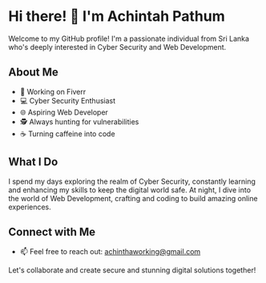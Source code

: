 # Hi there! 👋 I'm Achintah Pathum

Welcome to my GitHub profile! I'm a passionate individual from Sri Lanka  who's deeply interested in Cyber Security and Web Development.

## About Me

- 💼 Working on Fiverr 
- 💻 Cyber Security Enthusiast
- 🌐 Aspiring Web Developer
- 🕵️ Always hunting for vulnerabilities
- ☕ Turning caffeine into code

## What I Do

I spend my days exploring the realm of Cyber Security, constantly learning and enhancing my skills to keep the digital world safe. At night, I dive into the world of Web Development, crafting and coding to build amazing online experiences.

## Connect with Me

- 📫 Feel free to reach out: achinthaworking@gmail.com

Let's collaborate and create secure and stunning digital solutions together!

